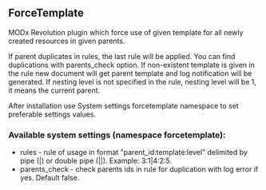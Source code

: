 ## ForceTemplate

MODx Revolution plugin which force use of given template for all newly created resources in given parents.

If parent duplicates in rules, the last rule will be applied. You can find duplications with parents_check option.
If non-existent template is given in the rule new document will get parent template and log notification will be generated.
If nesting level is not specified in the rule, nesting level will be 1, it means the current parent.

After installation use System settings forcetemplate namespace to set preferable settings values. 


### Available system settings (namespace forcetemplate):

* rules - rule of usage in format "parent_id:template:level" delimited by pipe (|) or double pipe (||). Example: 3:1|4:2:5.
* parents_check - check parents ids in rule for duplication with log error if yes. Default false.